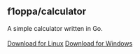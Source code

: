 ## f1oppa/calculator
A simple calculator written in Go.<br><br>
<a href="https://github.com/f1oppa/calculator/blob/main/linux/calc?raw=true">Download for Linux</a>
<a href="https://github.com/f1oppa/calculator/blob/main/calc.exe?raw=true">Download for Windows</a>
